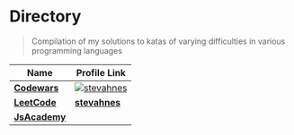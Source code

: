 # Directory

> Compilation of my solutions to katas of varying difficulties in various programming languages

| Name                           | Profile Link                                                                                                                      |
| ------------------------------ | --------------------------------------------------------------------------------------------------------------------------------- |
| [**Codewars**](/codewars)      | [![**stevahnes**](https://www.codewars.com/users/stevahnes/badges/micro?sanitize=true)](https://www.codewars.com/users/stevahnes) |
| [**LeetCode**](/leetcode)      | [**stevahnes**](https://leetcode.com/stevahnes/)                                                                                  |
| [**JsAcademy**](/jsacademy.io) |                                                                                                                                   |
